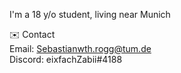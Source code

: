 I'm a 18 y/o student, living near Munich 

✉️ Contact  
Email: Sebastianwth.rogg@tum.de  
Discord: eixfachZabii#4188
